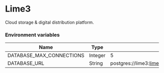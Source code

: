 # Lime3

Cloud storage & digital distribution platform.

### Environment variables

| Name                     | Type    | Default                                         |
| ------------------------ | ------- | ----------------------------------------------- |
| DATABASE_MAX_CONNECTIONS | Integer | 5                                               |
| DATABASE_URL             | String  | postgres://lime3:lime3@127.0.0.1:5432/lime3_dev |
